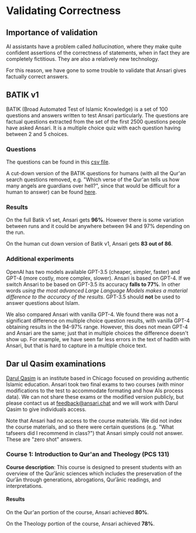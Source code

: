 # Validating Correctness

## Importance of validation

AI assistants have a problem called _hallucination_, where they make quite confident assertions of the correctness of statements, when in fact they are completely fictitious. They are also a relatively new technology. 

For this reason, we have gone to some trouble to validate that Ansari gives factually correct answers. 

## BATIK v1 

BATIK (Broad Automated Test of Islamic Knowledge) is a set of 100 questions and answers written to test Ansari particularly. The questions are factual questions extracted from the set of the first 2500 questions people have asked Ansari. It is a multiple choice quiz with each question having between 2 and 5 choices. 

### Questions

The questions can be found in this [csv file](https://github.com/waleedkadous/ansari-backend/blob/main/evals/batik/batik-v1.csv).

A cut-down version of the BATIK questions for humans (with all the Qur'an search questions removed, e.g. "Which verse of the Qur'an tells us how many angels are guardians over hell?", since that would be difficult for a human to answer) can be found [here](https://quizizz.com/join?gc=83764841). 

### Results

On the full Batik v1 set, Ansari gets **96%**. However there is some variation between runs and it could be anywhere between 94 and 97% depending on the run. 

On the human cut down version of Batik v1, Ansari gets **83 out of 86**. 

### Additional experiments

OpenAI has two models available GPT-3.5 (cheaper, simpler, faster) and GPT-4 (more costly, more complex, slower). Ansari is based on GPT-4. If we switch Ansari to be based on GPT-3.5 its accuracy **falls to 77%**. In other words _using the most advanced Large Language Models makes a material difference to the accuracy of the results_. GPT-3.5 should **not** be used to answer questions about Islam. 

We also compared Ansari with vanilla GPT-4. We found there was not a significant difference on multiple choice question results, with vanilla GPT-4 obtaining results in the 94-97% range. However, this does not mean GPT-4 and Ansari are the same; just that in multiple choices the difference doesn't show up. For example, we have seen far less errors in the text of hadith with Ansari, but that is hard to capture in a multiple choice text. 

## Dar ul Qasim examinations

[Darul Qasim](https://darulqasim.org/) is an institute based in Chicago focused on providing authentic Islamic education. Ansari took two final exams to two courses (with minor modifications to the test to accommodate formating and how AIs process data). We can not share these exams or the modified version publicly, but please contact us at [feedback@ansari.chat](mailto:feedback@ansari.chat) and we will work with Darul Qasim to give individuals access. 

Note that Ansari had no access to the course materials. We did not index the course materials, and so there were certain questions (e.g. "What tafseers did I recommend in class?") that Ansari simply could not answer. These are "zero shot" answers. 

### Course 1: Introduction to Qur'an and Theology (PCS 131)

**Course description**: This course is designed to present students with an overview of the Qurʾānic sciences which includes the preservation of the Qurʾān through generations, abrogations, Qurʾānic readings, and interpretations.

#### Results

On the Qur'an portion of the course, Ansari achieved **80%**. 

On the Theology portion of the course, Ansari achieved **78%**. 


